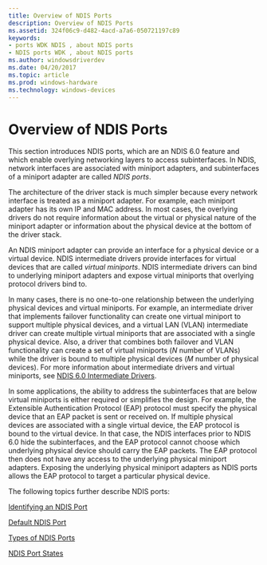 ```yaml
---
title: Overview of NDIS Ports
description: Overview of NDIS Ports
ms.assetid: 324f06c9-d482-4acd-a7a6-050721197c89
keywords:
- ports WDK NDIS , about NDIS ports
- NDIS ports WDK , about NDIS ports
ms.author: windowsdriverdev
ms.date: 04/20/2017
ms.topic: article
ms.prod: windows-hardware
ms.technology: windows-devices
---
```


# Overview of NDIS Ports





This section introduces NDIS ports, which are an NDIS 6.0 feature and which enable overlying networking layers to access subinterfaces. In NDIS, network interfaces are associated with miniport adapters, and subinterfaces of a miniport adapter are called *NDIS ports*.

The architecture of the driver stack is much simpler because every network interface is treated as a miniport adapter. For example, each miniport adapter has its own IP and MAC address. In most cases, the overlying drivers do not require information about the virtual or physical nature of the miniport adapter or information about the physical device at the bottom of the driver stack.

An NDIS miniport adapter can provide an interface for a physical device or a virtual device. NDIS intermediate drivers provide interfaces for virtual devices that are called *virtual miniports*. NDIS intermediate drivers can bind to underlying miniport adapters and expose virtual miniports that overlying protocol drivers bind to.

In many cases, there is no one-to-one relationship between the underlying physical devices and virtual miniports. For example, an intermediate driver that implements failover functionality can create one virtual miniport to support multiple physical devices, and a virtual LAN (VLAN) intermediate driver can create multiple virtual miniports that are associated with a single physical device. Also, a driver that combines both failover and VLAN functionality can create a set of virtual miniports (*N* number of VLANs) while the driver is bound to multiple physical devices (*M* number of physical devices). For more information about intermediate drivers and virtual miniports, see [NDIS 6.0 Intermediate Drivers](writing-ndis-intermediate-drivers.md).

In some applications, the ability to address the subinterfaces that are below virtual miniports is either required or simplifies the design. For example, the Extensible Authentication Protocol (EAP) protocol must specify the physical device that an EAP packet is sent or received on. If multiple physical devices are associated with a single virtual device, the EAP protocol is bound to the virtual device. In that case, the NDIS interfaces prior to NDIS 6.0 hide the subinterfaces, and the EAP protocol cannot choose which underlying physical device should carry the EAP packets. The EAP protocol then does not have any access to the underlying physical miniport adapters. Exposing the underlying physical miniport adapters as NDIS ports allows the EAP protocol to target a particular physical device.

The following topics further describe NDIS ports:

[Identifying an NDIS Port](identifying-an-ndis-port.md)

[Default NDIS Port](default-ndis-port.md)

[Types of NDIS Ports](types-of-ndis-ports.md)

[NDIS Port States](ndis-port-states.md)

 

 





